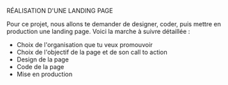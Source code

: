 RÉALISATION D'UNE LANDING PAGE

Pour ce projet, nous allons te demander de designer, coder, puis mettre en production une landing page. Voici la marche à suivre détaillée :

- Choix de l'organisation que tu veux promouvoir
- Choix de l'objectif de la page et de son call to action
- Design de la page
- Code de la page
- Mise en production
